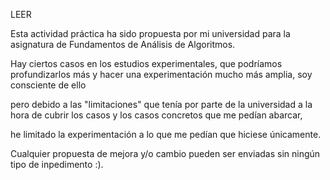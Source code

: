 LEER


Esta actividad práctica ha sido propuesta por mi universidad para la asignatura de Fundamentos de Análisis de Algoritmos.

Hay ciertos casos en los estudios experimentales, que podríamos profundizarlos más y hacer una experimentación mucho más amplia, soy consciente de ello

pero debido a las "limitaciones" que tenía por parte de la universidad a la hora de cubrir los casos y los casos concretos que me pedían abarcar,

he limitado la experimentación a lo que me pedían que hiciese únicamente.

Cualquier propuesta de mejora y/o cambio pueden ser enviadas sin ningún tipo de inpedimento :).
